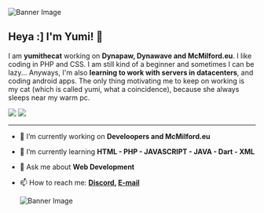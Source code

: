 ![Banner Image](https://dynapaw.eu/wp-content/uploads/2023/11/2023-09-18_20.48.30-e1699805636865-1-e1699900320957.png)

## Heya :] I'm Yumi! 🎉

I am **yumithecat** working on **Dynapaw, Dynawave and McMilford.eu**. I like coding in PHP and CSS. I am still kind of a beginner and sometimes I can be lazy... Anyways, I'm also **learning to work with servers in datacenters**, and coding android apps. The only thing motivating me to keep on working is my cat (which is called yumi, what a coincidence), because she always sleeps near my warm pc. 

<img src="https://wakapi.dynapaw.eu/api/badge/yumi/interval:today?label=today"></img>
<img src="https://wakapi.dynapaw.eu/api/badge/yumi/interval:30_days?label=last%2030d"></img>

---

- 🔭 I’m currently working on **Develoopers and McMilford.eu**
- 🌱 I’m currently learning **HTML - PHP - JAVASCRIPT - JAVA - Dart - XML**
- 💬 Ask me about **Web Development**
- 📫 How to reach me:
  **[Discord](https://discordapp.com/users/852891077097947156), [E-mail](mailto:yumithecat@dynapaw.eu)**

  ![Banner Image](https://github-readme-stats.vercel.app/api/wakatime?username=yumi&api_domain=wakapi.dynapaw.eu&bg_color=1A202C&title_color=2F855A&icon_color=2F855A&text_color=ffffff&custom_title=Wakapi%20Week%20Stats&layout=compact)

